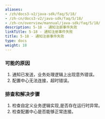 ```yaml
---
aliases:
- /zh/docs3-v2/java-sdk/faq/5/18/
- /zh-cn/docs3-v2/java-sdk/faq/5/18/
- /zh-cn/overview/mannual/java-sdk/faq/5/18/
description: 5-18 - 通知注册事件失败
linkTitle: 5-18 - 通知注册事件失败
title: 5-18 - 通知注册事件失败
type: docs
weight: 18
---
```







### 可能的原因

1. 通知已发送，业务处理逻辑上出现意外错误。
2. 配置中心无法连接，超时错误。

### 排查和解决步骤

1. 检查自定义业务逻辑实现,是否存在运行时异常。
2. 检查配置中心是否能够正常连接。
